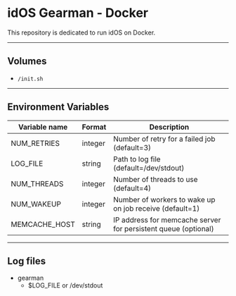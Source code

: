 # idOS Gearman - Docker

This repository is dedicated to run idOS on Docker.

***

## Volumes

- `/init.sh`

***

## Environment Variables

Variable name | Format  | Description
--------------|---------|------------
NUM_RETRIES   | integer | Number of retry for a failed job (default=3)
LOG_FILE      | string  | Path to log file (default=/dev/stdout)
NUM_THREADS   | integer | Number of threads to use (default=4)
NUM_WAKEUP    | integer | Number of workers to wake up on job receive (default=1)
MEMCACHE_HOST | string  | IP address for memcache server for persistent queue (optional)

***

## Log files

* gearman
  - $LOG_FILE or /dev/stdout

